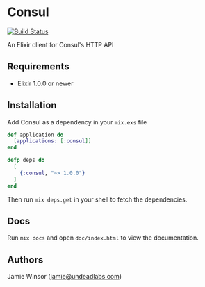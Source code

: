 # Consul

[![Build Status](https://travis-ci.org/undeadlabs/consul-ex.png?branch=master)](https://travis-ci.org/undeadlabs/consul-ex)

An Elixir client for Consul's HTTP API

## Requirements

* Elixir 1.0.0 or newer

## Installation

Add Consul as a dependency in your `mix.exs` file

```elixir
def application do
  [applications: [:consul]]
end

defp deps do
  [
    {:consul, "~> 1.0.0"}
  ]
end
```

Then run `mix deps.get` in your shell to fetch the dependencies.

## Docs

Run `mix docs` and open `doc/index.html` to view the documentation.

## Authors

Jamie Winsor (<jamie@undeadlabs.com>)

